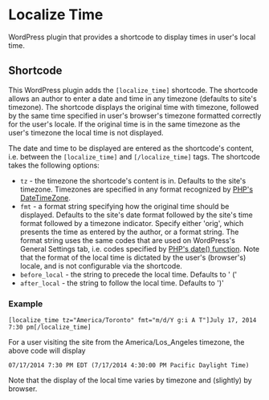 Localize Time
=============

WordPress plugin that provides a shortcode to display times in user's local time.

## Shortcode

This WordPress plugin adds the `[localize_time]` shortcode. The shortcode allows an author
to enter a date and time in any timezone (defaults to site's timezone). The shortcode displays
the original time with timezone, followed by the same time specified in user's browser's
timezone formatted correctly for the user's locale. If the original time is in the same
timezone as the user's timezone the local time is not displayed.

The date and time to be displayed are entered as the shortcode's content, i.e. between the
`[localize_time]` and `[/localize_time]` tags. The shortcode takes the following options:

+ `tz` - the timezone the shortcode's content is in. Defaults to the site's timezone.
  Timezones are specified in any format recognized by
  [PHP's DateTimeZone](http://www.php.net/manual/en/timezones.php).
+ `fmt` - a format string specifying how the original time should be displayed.
  Defaults to the site's date format followed by the site's time format followed by a
  timezone indicator. Specify either 'orig', which presents the time as entered by the
  author, or a format string. The format string uses the same codes that are used on
  WordPress's General Settings tab, i.e. codes specified by
  [PHP's date() function](http://php.net/manual/en/function.date.php).
  Note that the format of the local time is dictated by the user's (browser's) locale,
  and is not configurable via the shortcode.
+ `before_local` - the string to precede the local time. Defaults to ' ('
+ `after_local`  - the string to follow  the local time. Defaults to ')'

### Example

```
[localize_time tz="America/Toronto" fmt="m/d/Y g:i A T"]July 17, 2014 7:30 pm[/localize_time]
```

For a user visiting the site from the America/Los_Angeles timezone, the above code will display

```
07/17/2014 7:30 PM EDT (7/17/2014 4:30:00 PM Pacific Daylight Time)
```

Note that the display of the local time varies by timezone and (slightly) by browser.
